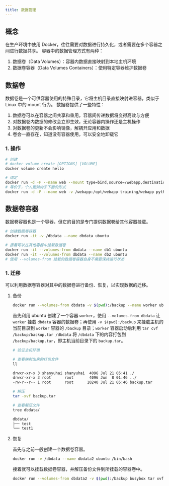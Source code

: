 ```yaml
---
title: 数据管理
---
```


## 概念

在生产环境中使用 Docker，往往需要对数据进行持久化，或者需要在多个容器之间进行数据共享。
容器中的数据管理方式有两种：
1. 数据卷（Data Volumes）：容器内数据直接映射到本地主机环境
2. 数据卷容器（Data Volumes Containers）：使用特定容器维护数据卷




## 数据卷

数据卷是一个可供容器使用的特殊目录，它将主机目录直接映射进容器，类似于 Linux 中的 mount 行为。
数据卷提供了一些特性：
1. 数据卷可以在容器之间共享和重用，容器间传递数据将变得高效与方便
2. 对数据卷内数据的修改会立即生效，无论容器内操作还是主机操作
3. 对数据卷的更新不会影响镜像，解耦开应用和数据
4. 卷会一直存在，知道没有容器使用，可以安全地卸载它

### 1. 操作

```bash
# 创建
# docker volume create [OPTIONS] [VOLUME]
docker volume create hello

# 绑定
docker run -d -P --name web --mount type=bind,source=/webapp,destination=/opt/webapp training/webapp python app.py
# 等价于，个人更倾向于下面的形式
docker run -d -P --name web -v /webapp:/opt/webapp training/webapp python app.py
```



## 数据卷容器

数据卷容器也是一个容器，但它的目的是专门提供数据卷给其他容器挂载。
```bash
# 创建数据卷容器
docker run -it -v /dbdata --name dbdata ubuntu

# 接着可以在其他容器中挂载数据卷
docker run -it --volumes-from dbdata --name db1 ubuntu
docker run -it --volumes-from dbdata --name db2 ubuntu
# 使用 --volumes-from 挂载的数据卷容器自身不需要保持运行状态
```

### 1. 迁移

可以利用数据卷容器对其中的数据卷进行备份、恢复，以实现数据的迁移。

1. 备份

   ```bash
   docker run --volumes-from dbdata -v $(pwd):/backup --name worker ubuntu tar cvf /backup/backup.tar /dbdata
   ```

   首先利用 ubuntu 创建了一个容器 `worker`，使用 `--volumes-from dbdata` 让 `worker` 挂载 `dbdata` 容器的数据卷；再使用 `-v $(pwd):/backup` 来挂载主机的当前目录到 `worker` 容器的 `/backup` 目录；`worker` 容器启动后利用 `tar cvf /backup/backup.tar /dbdata` 将 `/dbdata` 下的内容打包到 `/backup/backup.tar`，即主机当前目录下的 `backup.tar`。

   ```bash
   # 验证主机环境
   
   # 查看映射出来的打包文件
   ll 
   
   drwxr-xr-x 3 shanyuhai shanyuhai  4096 Jul 21 05:41 ./
   drwxr-xr-x 3 root      root       4096 Jun  8 01:46 ../
   -rw-r--r-- 1 root      root      10240 Jul 21 05:46 backup.tar
   
   # 解压
   tar -xvf backup.tar
   
   # 查看解压文件
   tree dbdata/
   
   dbdata/
   ├── test
   └── test1
   ```

2. 恢复

   首先与之前一般创建一个数据卷容器。

   ```bash
   docker run -v /dbdata --name dbdata2 ubuntu /bin/bash
   ```

   接着就可以挂载数据卷容器，并解压备份文件到所挂载的容器卷中。

   ```bash
   docker run --volumes-from dbdata2 -v $(pwd):/backup busybox tar xvf /backup/backup.tar
   ```

